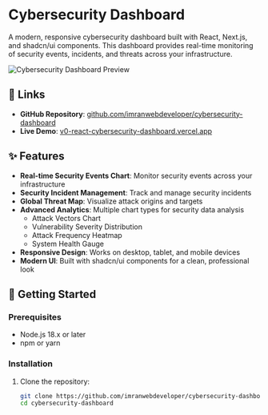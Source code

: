 # Cybersecurity Dashboard

A modern, responsive cybersecurity dashboard built with React, Next.js, and shadcn/ui components. This dashboard provides real-time monitoring of security events, incidents, and threats across your infrastructure.

![Cybersecurity Dashboard Preview](https://sjc.microlink.io/wBtXHA5RhBDguDg0GR5P6-aBNsvUBm3cTlBd6xgmB5ySUZ8ERncJlTnnPe_hBucpbFxn15lg3qCwA3P5dJK-3w.jpeg)

## 🔗 Links

- **GitHub Repository**: [github.com/imranwebdeveloper/cybersecurity-dashboard](https://github.com/imranwebdeveloper/cybersecurity-dashboard)
- **Live Demo**: [v0-react-cybersecurity-dashboard.vercel.app](https://v0-react-cybersecurity-dashboard.vercel.app)

## ✨ Features

- **Real-time Security Events Chart**: Monitor security events across your infrastructure
- **Security Incident Management**: Track and manage security incidents
- **Global Threat Map**: Visualize attack origins and targets
- **Advanced Analytics**: Multiple chart types for security data analysis
  - Attack Vectors Chart
  - Vulnerability Severity Distribution
  - Attack Frequency Heatmap
  - System Health Gauge
- **Responsive Design**: Works on desktop, tablet, and mobile devices
- **Modern UI**: Built with shadcn/ui components for a clean, professional look

## 🚀 Getting Started

### Prerequisites

- Node.js 18.x or later
- npm or yarn

### Installation

1. Clone the repository:
   ```bash
   git clone https://github.com/imranwebdeveloper/cybersecurity-dashboard.git
   cd cybersecurity-dashboard
